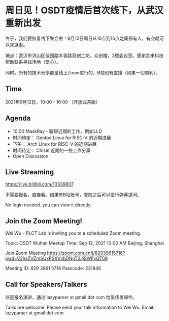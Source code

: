 # 周日见！OSDT疫情后首次线下，从武汉重新出发

终于，我们要恢复线下聚会啦！9月12日周日从10点到16点之间都有人，有空就可以来逛逛。

地点：武汉市洪山区佳园路木香路双创工坊，众创楼，2楼会议室。感谢芯来科技帮助联系寻找场地（爱心）。

同时，所有的技术分享都是线上Zoom进行的，B站也有直播（如果一切顺利）。

## Time

2021年9月12日，10:00 - 16:00 （开放式茶歇）

## Agenda

- 10:00 MaskRay - 聊聊近期的工作，例如LLD
- 时间待定： Gentoo Linux for RISC-V 的近期进展
- 下午： Arch Linux for RISC-V 的近期进展
- 时间待定： Chisel 近期的一些工作分享
- Open Discussion

## Live Streaming

https://live.bilibili.com/10339607

不需要报名，直接看。如果有B站账号，登陆之后可以进行弹幕提问。

No login needed. you can view it directly.

## Join the Zoom Meeting!

Wei Wu - PLCT Lab is inviting you to a scheduled Zoom meeting.

Topic: OSDT Wuhan Meetup
Time: Sep 12, 2021 10:00 AM Beijing, Shanghai

Join Zoom Meeting
https://zoom.com.cn/j/82939615716?pwd=V3hsZVZmSUxPSXVvbDNpT2JjSWFvQT09

Meeting ID: 829 3961 5716
Passcode: 231846

## Call for Speakers/Talkers

欢迎报名演讲，通过 lazyparser at gmail dot com 给吴伟发邮件。

Talks are welcome. Please send your talk information to Wei Wu. Email: lazyparser at gmail dot com.
